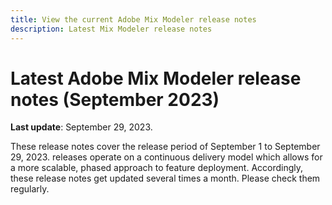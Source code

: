 ```yaml
---
title: View the current Adobe Mix Modeler release notes
description: Latest Mix Modeler release notes
---
```

# Latest Adobe Mix Modeler release notes (September 2023)

**Last update**: September 29, 2023.

These release notes cover the release period of September 1 to September 29, 2023.  releases operate on a continuous delivery model which allows for a more scalable, phased approach to feature deployment. Accordingly, these release notes get updated several times a month. Please check them regularly.

